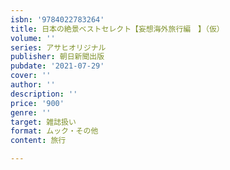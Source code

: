 ```yaml
---
isbn: '9784022783264'
title: 日本の絶景ベストセレクト【妄想海外旅行編　】（仮）
volume: ''
series: アサヒオリジナル
publisher: 朝日新聞出版
pubdate: '2021-07-29'
cover: ''
author: ''
description: ''
price: '900'
genre: ''
target: 雑誌扱い
format: ムック・その他
content: 旅行

---
```

